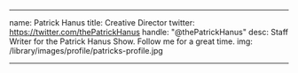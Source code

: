 ---

name: Patrick Hanus
title: Creative Director
twitter: https://twitter.com/thePatrickHanus
handle: "@thePatrickHanus"
desc: Staff Writer for the Patrick Hanus Show. Follow me for a great time.
img: /library/images/profile/patricks-profile.jpg

---